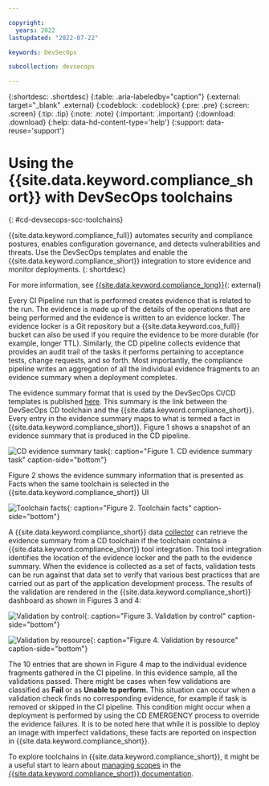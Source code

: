```yaml
---

copyright:
  years: 2022
lastupdated: "2022-07-22"

keywords: DevSecOps

subcollection: devsecops

---
```


{:shortdesc: .shortdesc}
{:table: .aria-labeledby="caption"}
{:external: target="_blank" .external}
{:codeblock: .codeblock}
{:pre: .pre}
{:screen: .screen}
{:tip: .tip}
{:note: .note}
{:important: .important}
{:download: .download}
{:help: data-hd-content-type='help'}
{:support: data-reuse='support'}

# Using the {{site.data.keyword.compliance_short}} with DevSecOps toolchains
{: #cd-devsecops-scc-toolchains}

{{site.data.keyword.compliance_full}} automates security and compliance postures, enables configuration governance, and detects vulnerabilities and threats. Use the DevSecOps templates and enable the {{site.data.keyword.compliance_short}} integration to store evidence and monitor deployments.
{: shortdesc}

For more information, see [{{site.data.keyword.compliance_long}}](https://www.ibm.com/cloud/security-and-compliance-center){: external}

Every CI Pipeline run that is performed creates evidence that is related to the run. The evidence is made up of the details of the operations that are being performed and the evidence is written to an evidence locker. The evidence locker is a Git repository but a {{site.data.keyword.cos_full}} bucket can also be used if you require the evidence to be more durable (for example, longer TTL). Similarly, the CD pipeline collects evidence that provides an audit trail of the tasks it performs pertaining to acceptance tests, change requests, and so forth. Most importantly, the compliance pipeline writes an aggregation of all the individual evidence fragments to an evidence summary when a deployment completes. 

The evidence summary format that is used by the DevSecOps CI/CD templates is published [here](/docs/devsecops?topic=devsecops-devsecops-evidence#cd-devsecops-evidence-summary). This summary is the link between the DevSecOps CD toolchain and the {{site.data.keyword.compliance_short}}. Every entry in the evidence summary maps to what is termed a fact in {{site.data.keyword.compliance_short}}. Figure 1 shows a snapshot of an evidence summary that is produced in the CD pipeline. 

![CD evidence summary task](images/cd-devsecops-evidence-summary.png "CD evidence summary task"){: caption="Figure 1. CD evidence summary task" caption-side="bottom"}


Figure 2 shows the evidence summary information that is presented as Facts when the same toolchain is selected in the {{site.data.keyword.compliance_short}} UI

![Toolchain facts](images/cd-devsecops-toolchain-facts.png "Toolchain facts"){: caption="Figure 2. Toolchain facts" caption-side="bottom"}

A {{site.data.keyword.compliance_short}} data [collector](/docs/security-compliance?topic=security-compliance-collector) can retrieve the evidence summary from a CD toolchain if the toolchain contains a {{site.data.keyword.compliance_short}} tool integration. This tool integration identifies the location of the evidence locker and the path to the evidence summary. When the evidence is collected as a set of facts, validation tests can be run against that data set to verify that various best practices that are carried out as part of the application development process. The results of the validation are rendered in the {{site.data.keyword.compliance_short}} dashboard as shown in Figures 3 and 4:

![Validation by control](images/cd-devsecops-validation-by-control.png "Validation by control"){: caption="Figure 3. Validation by control" caption-side="bottom"}

![Validation by resource](images/cd-devsecops-validation-by-resource.png "Validation by resource"){: caption="Figure 4. Validation by resource" caption-side="bottom"}

The 10 entries that are shown in Figure 4 map to the individual evidence fragments gathered in the CI pipeline. In this evidence sample, all the validations passed. There might be cases when few validations are classified as **Fail** or as **Unable to perform**. This situation can occur when a validation check finds no corresponding evidence, for example if task is removed or skipped in the CI pipeline. This condition might occur when a deployment is performed by using the CD EMERGENCY process to override the evidence failures. It is to be noted here that while it is possible to deploy an image with imperfect validations, these facts are reported on inspection in {{site.data.keyword.compliance_short}}.

To explore toolchains in {{site.data.keyword.compliance_short}}, it might be a useful start to learn about [managing scopes](/docs/security-compliance?topic=security-compliance-scopes) in the [{{site.data.keyword.compliance_short}} documentation](/docs/security-compliance?topic=security-compliance-getting-started).
